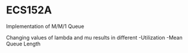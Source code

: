 # ECS152A
Implementation of M/M/1 Queue

Changing values of lambda and mu results in different
-Utilization
-Mean Queue Length 
